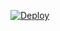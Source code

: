 [![Deploy](https://www.herokucdn.com/deploy/button.svg)](https://heroku.com/deploy?template=https://github.com/mercuree/zen-to-rss)